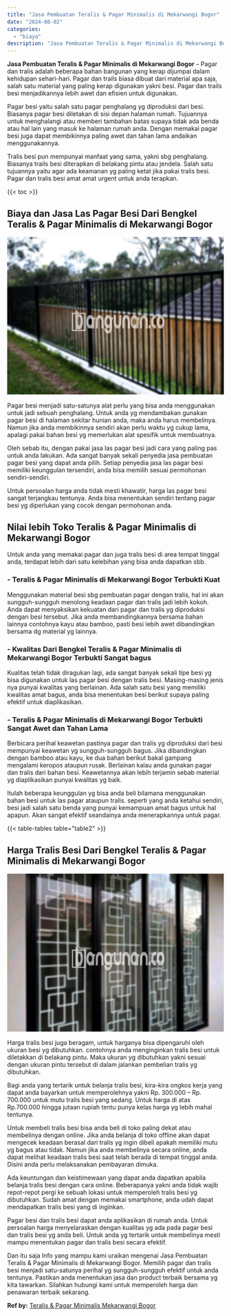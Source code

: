 ```yaml
---
title: "Jasa Pembuatan Teralis & Pagar Minimalis di Mekarwangi Bogor"
date: "2024-08-02"
categories: 
  - "biaya"
description: "Jasa Pembuatan Teralis & Pagar Minimalis di Mekarwangi Bogor. Dan itu saja Info yang mampu kami uraikan mengenai Jasa Pembuatan Teralis & Pagar Minimalis di..."
---
```


**Jasa Pembuatan Teralis & Pagar Minimalis di Mekarwangi Bogor** – Pagar dan tralis adalah beberapa bahan bangunan yang kerap dijumpai dalam kehidupan sehari-hari. Pagar dan trails biasa dibuat dari material apa saja, salah satu material yang paling kerap digunakan yakni besi. Pagar dan trails besi menjadikannya lebih awet dan efisien untuk digunakan.

Pagar besi yaitu salah satu pagar penghalang yg diproduksi dari besi. Biasanya pagar besi diletakan di sisi depan halaman rumah. Tujuannya untuk menghalangi atau memberi tambahan batas supaya tidak ada benda atau hal lain yang masuk ke halaman rumah anda. Dengan memakai pagar besi juga dapat membikinnya paling awet dan tahan lama andaikan menggunakannya.

Tralis besi pun mempunyai manfaat yang sama, yakni sbg penghalang. Biasanya trails besi diterapkan di belakang pintu atau jendela. Salah satu tujuannya yaitu agar ada keamanan yg paling ketat jika pakai tralis besi. Pagar dan tralis besi amat amat urgent untuk anda terapkan.

{{< toc >}}

## Biaya dan Jasa Las Pagar Besi Dari Bengkel Teralis & Pagar Minimalis di Mekarwangi Bogor

![Jasa Pembuatan Teralis & Pagar Minimalis di Mekarwangi Bogor](/images/pagar-minimalis-murah-63.png)

Pagar besi menjadi satu-satunya alat perlu yang bisa anda menggunakan untuk jadi sebuah penghalang. Untuk anda yg mendambakan gunakan pagar besi di halaman sekitar hunian anda, maka anda harus membelinya. Namun jika anda membikinnya sendiri akan perlu waktu yg cukup lama, apalagi pakai bahan besi yg memerlukan alat spesifik untuk membuatnya.

Oleh sebab itu, dengan pakai jasa las pagar besi jadi cara yang paling pas untuk anda lakukan. Ada sangat banyak sekali penyedia jasa pembuatan pagar besi yang dapat anda pilih. Setiap penyedia jasa las pagar besi memiliki keunggulan tersendiri, anda bisa memilih sesuai permohonan sendiri-sendiri.

Untuk persoalan harga anda tidak mesti khawatir, harga las pagar besi sangat terjangkau tentunya. Anda bisa menentukan sendiri tentang pagar besi yg diperlukan yang cocok dengan permohonan anda.

## Nilai lebih Toko Teralis & Pagar Minimalis di Mekarwangi Bogor

Untuk anda yang memakai pagar dan juga tralis besi di area tempat tinggal anda, terdapat lebih dari satu kelebihan yang bisa anda dapatkan sbb.

### \- Teralis & Pagar Minimalis di Mekarwangi Bogor Terbukti Kuat

Menggunakan material besi sbg pembuatan pagar dengan tralis, hal ini akan sungguh-sungguh menolong keadaan pagar dan tralis jadi lebih kokoh. Anda dapat menyaksikan kekuatan dari pagar dan tralis yg diproduksi dengan besi tersebut. Jika anda membandingkannya bersama bahan lainnya contohnya kayu atau bamboo, pasti besi lebih awet dibandingkan bersama dg material yg lainnya.

### \- Kwalitas Dari Bengkel Teralis & Pagar Minimalis di Mekarwangi Bogor Terbukti Sangat bagus

Kualitas telah tidak diragukan lagi, ada sangat banyak sekali tipe besi yg bisa digunakan untuk las pagar besi dengan tralis besi. Masing-masing jenis nya punyai kwalitas yang berlainan. Ada salah satu besi yang memiliki kwalitas amat bagus, anda bisa menentukan besi berikut supaya paling efektif untuk diaplikasikan.

### \- Teralis & Pagar Minimalis di Mekarwangi Bogor Terbukti Sangat Awet dan Tahan Lama

Berbicara perihal keawetan pastinya pagar dan tralis yg diproduksi dari besi mempunyai keawetan yg sungguh-sungguh bagus. Jika dibandingkan dengan bamboo atau kayu, ke dua bahan berikut bakal gampang mengalami keropos ataupun rusak. Berlainan kalau anda gunakan pagar dan tralis dari bahan besi. Keawetannya akan lebih terjamin sebab material yg diaplikasikan punyai kwalitas yg baik.

Itulah beberapa keunggulan yg bisa anda beli bilamana menggunakan bahan besi untuk las pagar ataupun tralis. seperti yang anda ketahui sendiri, besi jadi salah satu benda yang punyai kemampuan amat bagus untuk hal apapun. Akan sangat efektif seandainya anda menerapkannya untuk pagar.

{{< table-tables table="table2" >}}

## Harga Tralis Besi Dari Bengkel Teralis & Pagar Minimalis di Mekarwangi Bogor

![Jasa Pembuatan Teralis & Pagar Minimalis di Mekarwangi Bogor](/images/teralis-minimalis-murah-02.png)

Harga tralis besi juga beragam, untuk harganya bisa dipengaruhi oleh ukuran besi yg dibutuhkan. contohnya anda menginginkan tralis besi untuk diletakkan di belakang pintu. Maka ukuran yg dibutuhkan yakni sesuai dengan ukuran pintu tersebut di dalam jalankan pembelian tralis yg dibutuhkan.

Bagi anda yang tertarik untuk belanja tralis besi, kira-kira ongkos kerja yang dapat anda bayarkan untuk memperolehnya yakni Rp. 300.000 – Rp. 700.000 untuk mutu tralis besi yang sedang. Untuk harga di atas Rp.700.000 hingga jutaan rupiah tentu punya kelas harga yg lebih mahal tentunya.

Untuk membeli tralis besi bisa anda beli di toko paling dekat atau membelinya dengan online. Jika anda belanja di toko offline akan dapat mengecek keadaan berasal dari tralis yg ingin dibeli apakah memiliki mutu yg bagus atau tidak. Namun jika anda membelinya secara online, anda dapat melihat keadaan tralis besi saat telah berada di tempat tinggal anda. Disini anda perlu melaksanakan pembayaran dimuka.

Ada keuntungan dan keistimewaan yang dapat anda dapatkan apabila belanja tralis besi dengan cara online. Beberapanya yakni anda tidak wajib repot-repot pergi ke sebuah lokasi untuk memperoleh tralis besi yg dibutuhkan. Sudah amat dengan memakai smartphone, anda udah dapat mendapatkan tralis besi yang di inginkan.

Pagar besi dan tralis besi dapat anda aplikasikan di rumah anda. Untuk persoalan harga menyelaraskan dengan kualitas yg ada pada pagar besi dan tralis besi yg anda beli. Untuk anda yg tertarik untuk membelinya mesti mampu menentukan pagar dan tralis besi secara efektif.

Dan itu saja Info yang mampu kami uraikan mengenai Jasa Pembuatan Teralis & Pagar Minimalis di Mekarwangi Bogor. Memilih pagar dan tralis besi menjadi satu-satunya perihal yg sungguh-sungguh efektif untuk anda tentunya. Pastikan anda menentukan jasa dan product terbaik bersama yg kita tawarkan. Silahkan hubungi kami untuk memperoleh harga dan penawaran terbaik sekarang.

**Ref by:** [Teralis & Pagar Minimalis Mekarwangi Bogor](https://id.wikipedia.org/wiki/Teralis)
